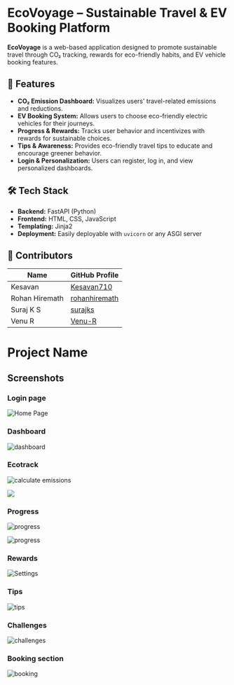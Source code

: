 # EcoVoyage – Sustainable Travel & EV Booking Platform

**EcoVoyage** is a web-based application designed to promote sustainable travel through CO₂ tracking, rewards for eco-friendly habits, and EV vehicle booking features.

## 🌱 Features

- **CO₂ Emission Dashboard:** Visualizes users' travel-related emissions and reductions.
- **EV Booking System:** Allows users to choose eco-friendly electric vehicles for their journeys.
- **Progress & Rewards:** Tracks user behavior and incentivizes with rewards for sustainable choices.
- **Tips & Awareness:** Provides eco-friendly travel tips to educate and encourage greener behavior.
- **Login & Personalization:** Users can register, log in, and view personalized dashboards.

## 🛠️ Tech Stack

- **Backend:** FastAPI (Python)
- **Frontend:** HTML, CSS, JavaScript
- **Templating:** Jinja2
- **Deployment:** Easily deployable with `uvicorn` or any ASGI server

## 🙌 Contributors

| Name           | GitHub Profile                     |
|----------------|-------------------------------------|
| Kesavan        | [Kesavan710](https://github.com/Kesavan710)         |
| Rohan Hiremath | [rohanhiremath](https://github.com/rohanhiremath)       |
| Suraj K S      | [surajks](https://github.com/Suraj-Khatokar)                   |
| Venu R         | [Venu-R](https://github.com/Venu-R)                       |



# Project Name

## Screenshots

### Login page
![Home Page](screenshots/login.png)

### Dashboard
![dashboard](screenshots/dashboard.png)

### Ecotrack
![calculate emissions](screenshots/ecotrack.png)


![](screenshots/ecotrack2.png)

### Progress
![progress](screenshots/progress.png)


![progress](screenshots/progress2.png)

### Rewards
![Settings](screenshots/rewards.png)

### Tips
![tips](screenshots/tips.png)

### Challenges
![challenges](screenshots/challenges.png)

### Booking section
![booking](screenshots/evbooking.png)
